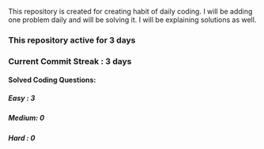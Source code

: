 This repository is created for creating habit of daily coding. I will be adding one problem daily and will be solving it. I will be explaining solutions as well. 

### This repository active for 3 days
### Current Commit Streak : 3 days

#### Solved Coding Questions:
##### Easy : 3
##### Medium: 0
##### Hard  : 0 

